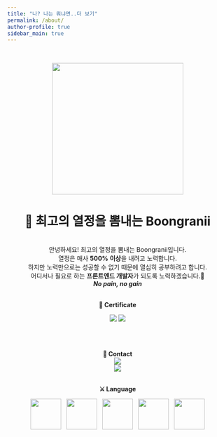 ```yaml
---
title: "나? 나는 뭐냐면..더 보기"
permalink: /about/
author-profile: true
sidebar_main: true
---
```


<div align="center">
<br/>

<img src="https://github.com/bbjbc/bbjbc.github.io/assets/102457140/12f44c3b-b0fe-4c6a-b99e-38596b73145b" width="300" /><br>

<h1><b>🐶 최고의 열정을 뽐내는 Boongranii</b></h1>

<br/>
안녕하세요! 최고의 열정을 뽐내는 Boongranii입니다.
<div>열정은 매사 <b>500% 이상</b>을 내려고 노력합니다.</div>
<div>하지만 노력만으로는 성공할 수 없기 때문에 열심히 공부하려고 합니다.</div>
<div>어디서나 필요로 하는 <b>프론트엔드 개발자</b>가 되도록 노력하겠습니다.🥇</div>
<div><b><i>No pain, no gain</i></b></div>
<br/>

<b>👑 Certificate</b>
<br/>

<img src="https://img.shields.io/badge/SQLD-3776AB?style=for-the-badge">
<img src="https://img.shields.io/badge/CSTS(FL)-39sa8a?style=for-the-badge">

<br/><br/>

<b>📮 Contact</b>
<br/>
<img src="https://img.shields.io/badge/📫-aoo4550@naver.com-blue">  
<img src="https://img.shields.io/badge/🏫-aoo4550@kyonggi.ac.kr-green">
<br/>
<br/>

<b> ⚔️ Language</b>
<br/>

<p align="center">
    <img src="https://skillicons.dev/icons?i=js" width="70" /> &nbsp;
    <img src="https://skillicons.dev/icons?i=express" width="70" /> &nbsp;
    <img src="https://skillicons.dev/icons?i=nodejs" width="70" /> &nbsp;
    <img src="https://skillicons.dev/icons?i=react" width="70" /> &nbsp;
    <img src="https://skillicons.dev/icons?i=next" width="70" /> 
</p>

